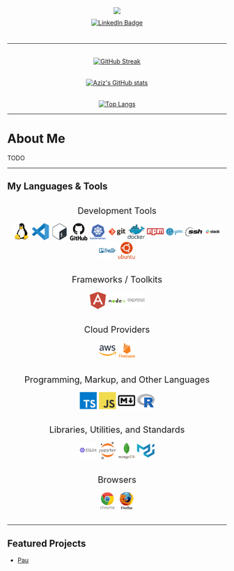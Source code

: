 <div align="center">

<img src="https://media.giphy.com/media/3oEduOg2WVGU1atrFe/giphy.gif" width=150px>
</img>

<div id="badges" style="margin: .5rem;">
  <a href="https://www.linkedin.com/in/nleves/" >
    <img src="https://img.shields.io/badge/LinkedIn-blue?style=for-the-badge&logo=linkedin&logoColor=white" alt="LinkedIn Badge"/>
  </a>

</div>

<img src="https://komarev.com/ghpvc/?username=woozchucky&style=flat-square&color=blue" alt=""/>

---

<div style="margin-top: 2rem">

[![GitHub Streak](http://github-readme-streak-stats.herokuapp.com?user=woozchucky&theme=dark&date_format=%5BY.%5Dn.j&fire=46DD1E&theme=radical)](https://git.io/streak-stats)
</div>

<div style="margin-top: 2rem">

[![Aziz's GitHub stats](https://github-readme-stats.vercel.app/api?username=woozchucky&theme=radical&count_private=true&show_icons=true)](https://github.com/anuraghazra/github-readme-stats)
</div>


<div style="margin-top: 2rem;">

[![Top Langs](https://github-readme-stats.vercel.app/api/top-langs/?username=woozchucky&hide=html&theme=radical)](https://github.com/anuraghazra/github-readme-stats)
</div>

</div>

---

# About Me
TODO

---

## My Languages & Tools
<!-- Coding Tools -->
<div style="margin: 2rem 0;" align=center>
<div style="margin: 2rem 0;">
    <span style="display: block; margin: 1rem 0; font-size: 1.25rem;">Development Tools</span>
    <div>
    <img src="https://raw.githubusercontent.com/devicons/devicon/master/icons/linux/linux-original.svg" width=40 height=40 />
    <img src="https://raw.githubusercontent.com/devicons/devicon/master/icons/vscode/vscode-original.svg" width=40 height=40 />
    <img src="https://raw.githubusercontent.com/devicons/devicon/master/icons/bash/bash-original.svg" width=40 height=40 />
    <img src="https://raw.githubusercontent.com/devicons/devicon/master/icons/github/github-original-wordmark.svg" width=40 height=40 />
    <img src="https://raw.githubusercontent.com/devicons/devicon/master/icons/kubernetes/kubernetes-plain-wordmark.svg" width=40 height=40 />
    <img src="https://raw.githubusercontent.com/devicons/devicon/master/icons/git/git-original-wordmark.svg" width=40 height=40 />
    <img src="https://raw.githubusercontent.com/devicons/devicon/master/icons/docker/docker-original-wordmark.svg" width=40 height=40 />
    <img src="https://raw.githubusercontent.com/devicons/devicon/master/icons/npm/npm-original-wordmark.svg" width=40 height=40 />
    <img src="https://raw.githubusercontent.com/devicons/devicon/master/icons/yarn/yarn-original-wordmark.svg" width=40 height=40 />
    <img src="https://raw.githubusercontent.com/devicons/devicon/master/icons/ssh/ssh-original-wordmark.svg" width=40 height=40 />
    <img src="https://raw.githubusercontent.com/devicons/devicon/master/icons/slack/slack-original-wordmark.svg" width=40 height=40 />
    <img src="https://raw.githubusercontent.com/devicons/devicon/master/icons/trello/trello-plain-wordmark.svg" width=40 height=40 />
    <img src="https://raw.githubusercontent.com/devicons/devicon/master/icons/ubuntu/ubuntu-plain-wordmark.svg" width=40 height=40 />
    </div>
</div>

<!-- Frameworks -->
<div style="margin: 2rem 0;">
    <span style="display: block; margin: 1rem 0; font-size: 1.25rem;">Frameworks / Toolkits</span>
    <div>
    <img src="https://raw.githubusercontent.com/devicons/devicon/master/icons/angularjs/angularjs-plain.svg" width=40 height=40></img>
    <img src="https://raw.githubusercontent.com/devicons/devicon/master/icons/nodejs/nodejs-original-wordmark.svg" width=40 height=40></img>
    <img src="https://raw.githubusercontent.com/devicons/devicon/master/icons/express/express-original-wordmark.svg" width=40 height=40></img></div>
</div>

<!-- Cloud Providers -->
<div style="margin: 2rem 0;">
    <span style="display: block; margin: 1rem 0; font-size: 1.25rem;">Cloud Providers</span>
    <div>
    <img src="https://raw.githubusercontent.com/devicons/devicon/master/icons/amazonwebservices/amazonwebservices-original-wordmark.svg" width=40 height=40></img>
    <img src="https://raw.githubusercontent.com/devicons/devicon/master/icons/firebase/firebase-plain-wordmark.svg" width=40 height=40></img>
    </div>
</div>

<!-- Low-Level & Langs -->
<div style="margin: 2rem 0;">
    <span style="display: block; margin: 1rem 0; font-size: 1.25rem;">Programming, Markup, and Other Languages</span>
    <div>
    <img src="https://raw.githubusercontent.com/devicons/devicon/master/icons/typescript/typescript-original.svg" width=40 height=40></img>
    <img src="https://raw.githubusercontent.com/devicons/devicon/master/icons/javascript/javascript-original.svg" width=40 height=40></img>
    <img src="https://raw.githubusercontent.com/devicons/devicon/master/icons/markdown/markdown-original.svg" width=40 height=40></img>
    <img src="https://raw.githubusercontent.com/devicons/devicon/master/icons/r/r-original.svg" width=40 height=40></img></div>
</div>

<!-- Libraries / Other -->
<div style="margin: 2rem 0;">
    <span style="display: block; margin: 1rem 0; font-size: 1.25rem;">Libraries, Utilities, and Standards</span>
    <div>
    <img src="https://raw.githubusercontent.com/devicons/devicon/master/icons/eslint/eslint-original-wordmark.svg" width=40 height=40></img>
    <img src="https://raw.githubusercontent.com/devicons/devicon/master/icons/jupyter/jupyter-original-wordmark.svg" width=40 height=40></img>
    <img src="https://raw.githubusercontent.com/devicons/devicon/master/icons/mongodb/mongodb-original-wordmark.svg" width=40 height=40></img>
    <img src="https://raw.githubusercontent.com/devicons/devicon/master/icons/materialui/materialui-original.svg" width=40 height=40></img>
    </div>
</div>

<!-- Browsers. Cuz why not I guess -->
<div style="margin: 2rem 0;">
    <span style="display: block; margin: 1rem 0; font-size: 1.25rem;">Browsers</span>
    <div>
    <img src="https://raw.githubusercontent.com/devicons/devicon/master/icons/chrome/chrome-original-wordmark.svg" width=40 height=40></img>
    <img src="https://raw.githubusercontent.com/devicons/devicon/master/icons/firefox/firefox-original-wordmark.svg" width=40 height=40></img></div>
</div>
</div>

---

## Featured Projects

- [Pau](https://github.com/woozchucky/pau)
